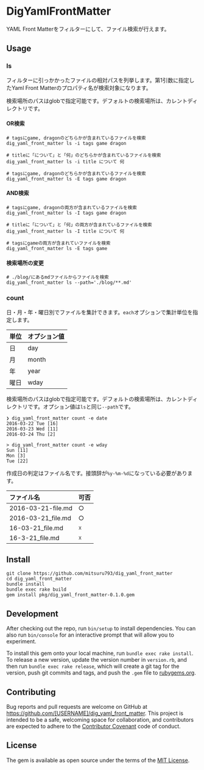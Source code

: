 # DigYamlFrontMatter

YAML Front Matterをフィルターにして、ファイル検索が行えます。

## Usage
### ls

フィルターに引っかかったファイルの相対パスを列挙します。第1引数に指定したYaml Front Matterのプロパティ名が検索対象になります。

検索場所のパスはglobで指定可能です。デフォルトの検索場所は、カレントディレクトリです。

#### OR検索
```
# tagsにgame, dragonのどちらかが含まれているファイルを検索
dig_yaml_front_matter ls -i tags game dragon

# titleに「について」と「何」のどちらかが含まれているファイルを検索
dig_yaml_front_matter ls -i title について 何

# tagsにgame, dragonのどちらかが含まれているファイルを検索
dig_yaml_front_matter ls -E tags game dragon
```

#### AND検索
```
# tagsにgame, dragonの両方が含まれているファイルを検索
dig_yaml_front_matter ls -I tags game dragon

# titleに「について」と「何」の両方が含まれているファイルを検索
dig_yaml_front_matter ls -I title について 何

# tagsにgameの両方が含まれていファイルを検索
dig_yaml_front_matter ls -E tags game
```

#### 検索場所の変更
```
# ./blog/にあるmdファイルからファイルを検索
dig_yaml_front_matter ls --path='./blog/**.md'
```

### count

日・月・年・曜日別でファイルを集計できます。`each`オプションで集計単位を指定します。

| 単位 | オプション値 |
|:-----|:-------------|
| 日   | day          |
| 月   | month        |
| 年   | year         |
| 曜日 | wday         |

検索場所のパスはglobで指定可能です。デフォルトの検索場所は、カレントディレクトリです。オプション値は`ls`と同じ`--path`です。

```
❯ dig_yaml_front_matter count -e date
2016-03-22 Tue [16]
2016-03-23 Wed [11]
2016-03-24 Thu [2]

> dig_yaml_front_matter count -e wday
Sun [11]
Mon [3]
Tue [22]
```

作成日の判定はファイル名です。接頭辞が`%y-%m-%d`になっている必要があります。

| ファイル名           | 可否             |
|:---------------------|:-----------------|
| 2016-03-21-file.md   | ○                |
| 2016-03-21_file.md   | ○                |
| 16-03-21_file.md     | ☓                |
| 16-3-21_file.md      | ☓                |

## Install

```
git clone https://github.com/mitsuru793/dig_yaml_front_matter
cd dig_yaml_front_matter
bundle install
bundle exec rake build
gem install pkg/dig_yaml_front_matter-0.1.0.gem
```

## Development

After checking out the repo, run `bin/setup` to install dependencies. You can also run `bin/console` for an interactive prompt that will allow you to experiment.

To install this gem onto your local machine, run `bundle exec rake install`. To release a new version, update the version number in `version.rb`, and then run `bundle exec rake release`, which will create a git tag for the version, push git commits and tags, and push the `.gem` file to [rubygems.org](https://rubygems.org).

## Contributing

Bug reports and pull requests are welcome on GitHub at https://github.com/[USERNAME]/dig_yaml_front_matter. This project is intended to be a safe, welcoming space for collaboration, and contributors are expected to adhere to the [Contributor Covenant](http://contributor-covenant.org) code of conduct.


## License

The gem is available as open source under the terms of the [MIT License](http://opensource.org/licenses/MIT).
